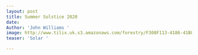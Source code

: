 ```yaml
---
layout: post
title: Summer Solstice 2020
date: 
Author: 'John Williams '
image: http://www.tilix.uk.s3.amazonaws.com/forestry/F308F113-4186-41B8-8D85-925108D15E7B.jpeg
teaser: 'Solar '

---
```

